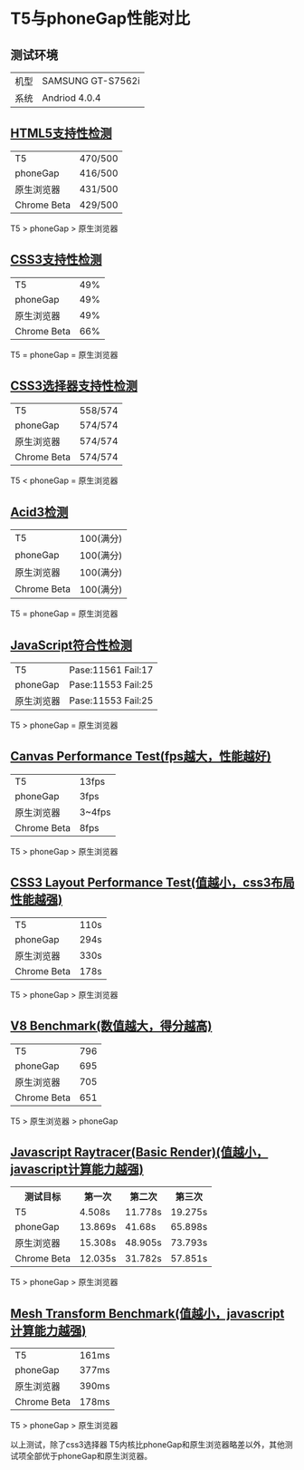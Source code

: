 # T5与phoneGap性能对比

## 测试环境
<table>
    <tr><td>机型</td><td>SAMSUNG GT-S7562i</td></tr>
    <tr><td>系统</td><td>Andriod 4.0.4</td></tr>
</table>

## [HTML5支持性检测](http://html5test.com)
<table>
    <tr><td>T5</td><td>470/500</td></tr>
    <tr><td>phoneGap</td><td>416/500</td></tr>
    <tr><td>原生浏览器</td><td>431/500</td></tr>
    <tr><td>Chrome Beta</td><td>429/500</td></tr>
</table>

T5 > phoneGap > 原生浏览器

## [CSS3支持性检测](http://css3test.com)
<table>
    <tr><td>T5</td><td>49%</td></tr>
    <tr><td>phoneGap</td><td>49%</td></tr>
    <tr><td>原生浏览器</td><td>49%</td></tr>
    <tr><td>Chrome Beta</td><td>66%</td></tr>
</table>

T5 = phoneGap = 原生浏览器

## [CSS3选择器支持性检测](http://tools.css3.info/selectors-test/test.html)
<table>
    <tr><td>T5</td><td>558/574</td></tr>
    <tr><td>phoneGap</td><td>574/574</td></tr>
    <tr><td>原生浏览器</td><td>574/574</td></tr>
    <tr><td>Chrome Beta</td><td>574/574</td></tr>
</table>

T5 < phoneGap = 原生浏览器

## [Acid3检测](http://acid3.acidtests.org)
<table>
    <tr><td>T5</td><td>100(满分)</td></tr>
    <tr><td>phoneGap</td><td>100(满分)</td></tr>
    <tr><td>原生浏览器</td><td>100(满分)</td></tr>
    <tr><td>Chrome Beta</td><td>100(满分)</td></tr>
</table>

T5 = phoneGap = 原生浏览器

## [JavaScript符合性检测](http://test262.ecmascript.org/default.html)
<table>
    <tr><td>T5</td><td>Pase:11561 Fail:17</td></tr>
    <tr><td>phoneGap</td><td>Pase:11553 Fail:25</td></tr>
    <tr><td>原生浏览器</td><td>Pase:11553 Fail:25</td></tr>
</table>

T5 > phoneGap = 原生浏览器

## [Canvas Performance Test(fps越大，性能越好)](http://www.smashcat.org/av/canvas_test/)

<table>
    <tr><td>T5</td><td>13fps</td></tr>
    <tr><td>phoneGap</td><td>3fps</td></tr>
    <tr><td>原生浏览器</td><td>3~4fps</td></tr>
    <tr><td>Chrome Beta</td><td>8fps</td></tr>
</table>

T5 > phoneGap > 原生浏览器

## [CSS3 Layout Performance Test(值越小，css3布局性能越强)](http://ie.microsoft.com/testdrive/performance/mazesolver)

<table>
    <tr><td>T5</td><td>110s</td></tr>
    <tr><td>phoneGap</td><td>294s</td></tr>
    <tr><td>原生浏览器</td><td>330s</td></tr>
    <tr><td>Chrome Beta</td><td>178s</td></tr>
</table>

T5 > phoneGap > 原生浏览器


## [V8 Benchmark(数值越大，得分越高)](http://octane-benchmark.googlecode.com/svn/latest/index.html)
<table>
    <tr><td>T5</td><td>796</td></tr>
    <tr><td>phoneGap</td><td>695</td></tr>
    <tr><td>原生浏览器</td><td>705</td></tr>
    <tr><td>Chrome Beta</td><td>651</td></tr>
</table>

T5 > 原生浏览器 > phoneGap

## [Javascript Raytracer(Basic Render)(值越小，javascript计算能力越强)](http://nontroppo.org/timer/progressive_raytracer.html)

<table>
    <tr><th>测试目标</th><th>第一次</th><th>第二次</th><th>第三次</th></tr>
    <tr><td>T5</td><td>4.508s</td><td>11.778s</td><td>19.275s</td></tr>
    <tr><td>phoneGap</td><td>13.869s</td><td>41.68s</td><td>65.898s</td></tr>
    <tr><td>原生浏览器</td><td>15.308s</td><td>48.905s</td><td>73.793s</td></tr>
    <tr><td>Chrome Beta</td><td>12.035s</td><td>31.782s</td><td>57.851s</td></tr>
</table>

T5 > phoneGap > 原生浏览器

## [Mesh Transform Benchmark(值越小，javascript计算能力越强)](http://www.webkit.org/misc/morph.html)

<table>
    <tr><td>T5</td><td>161ms</td></tr>
    <tr><td>phoneGap</td><td>377ms</td></tr>
    <tr><td>原生浏览器</td><td>390ms</td></tr>
    <tr><td>Chrome Beta</td><td>178ms</td></tr>
</table>

T5 > phoneGap > 原生浏览器


以上测试，除了css3选择器 T5内核比phoneGap和原生浏览器略差以外，其他测试项全部优于phoneGap和原生浏览器。
